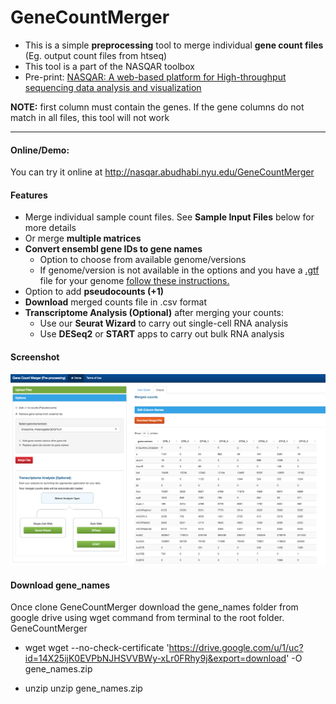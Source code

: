 # GeneCountMerger

- This is a simple **preprocessing** tool to merge individual **gene count files** (Eg. output count files from htseq)
- This tool is a part of the NASQAR toolbox
- Pre-print: [NASQAR: A web-based platform for High-throughput sequencing data analysis and visualization](https://doi.org/10.1101/709980)

**NOTE:** first column must contain the genes. If the gene columns do not match in all files, this tool will not work



* * *

#### Online/Demo:
You can try it online at http://nasqar.abudhabi.nyu.edu/GeneCountMerger

#### **Features**

*   Merge individual sample count files. See **Sample Input Files** below for more details
*   Or merge **multiple matrices**
*   **Convert ensembl gene IDs to gene names**
    *   Option to choose from available genome/versions
    *   If genome/version is not available in the options and you have a [.gtf](https://asia.ensembl.org/info/website/upload/gff.html) file for your genome <a href="">follow these instructions.</a>
*   Option to add **pseudocounts (+1)**
*   **Download** merged counts file in .csv format
*   **Transcriptome Analysis (Optional)** after merging your counts:
    *   Use our **Seurat Wizard** to carry out single-cell RNA analysis
    *   Use **DESeq2** or **START** apps to carry out bulk RNA analysis

#### **Screenshot**
![alt text](mergeScreenshot.png "Input Data")


#### **Download gene_names**
Once clone GeneCountMerger download the gene_names folder from google drive using wget command from terminal to the root folder.
GeneCountMerger

- wget
wget --no-check-certificate 'https://drive.google.com/u/1/uc?id=14X25ijK0EVPbNJHSVVBWy-xLr0FRhy9j&export=download' -O gene_names.zip

- unzip 
  unzip gene_names.zip

